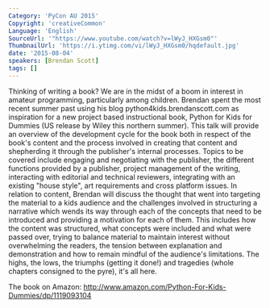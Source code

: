 ```yaml
---
Category: 'PyCon AU 2015'
Copyright: 'creativeCommon'
Language: 'English'
SourceUrl: '"https://www.youtube.com/watch?v=lWyJ_HXGsm0"'
ThumbnailUrl: 'https://i.ytimg.com/vi/lWyJ_HXGsm0/hqdefault.jpg'
date: '2015-08-04'
speakers: [Brendan Scott]
tags: []
---
```

Thinking of writing a book? We are in the midst of a boom in interest in amateur programming, particularly among children. Brendan spent the most recent summer past using his blog python4kids.brendanscott.com as inspiration for a new project based instructional book, Python for Kids for Dummies (US release by Wiley this northern summer). This talk will provide an overview of the development cycle for the book both in respect of the book's content and the process involved in creating that content and shepherding it through the publisher's internal processes. 
Topics to be covered include engaging and negotiating with the publisher, the different functions provided by a publisher, project management of the writing, interacting with editorial and technical reviewers, integrating with an existing "house style", art requirements and cross platform issues. In relation to content, Brendan will discuss the thought that went into targeting the material to a kids audience and the challenges involved in structuring a narrative which wends its way through each of the concepts that need to be introduced and providing a motivation for each of them. This includes how the content was structured, what concepts were included and what were passed over, trying to balance material to maintain interest without overwhelming the readers, the tension between explanation and demonstration and how to remain mindful of the audience's limitations. The highs, the lows, the triumphs (getting it done!) and tragedies (whole chapters consigned to the pyre), it's all here. 

The book on Amazon:
http://www.amazon.com/Python-For-Kids-Dummies/dp/1119093104

